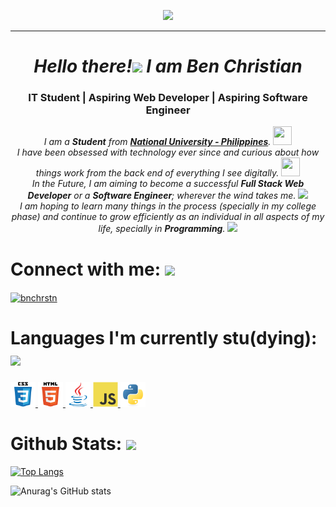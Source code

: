 <p align="center">
  <img height="250" src="https://user-images.githubusercontent.com/101437225/205792244-ab97d139-7cd4-4512-948f-a55c6529214b.gif" />
</p>

<hr>
<h1 align="center"><i>Hello there!<img src="https://media.tenor.com/oqXocliEYAMAAAAj/hello-yellow.gif" width="30px"> I am Ben Christian</i></h1>
<h3 align="center">IT Student | Aspiring Web Developer | Aspiring Software Engineer </h3>

<p align="center">
  <em>
    I am a <b>Student</b> from <a href="https://national-u.edu.ph/"> <b>National University - Philippines</b></a>. <img src="https://cultofthepartyparrot.com/parrots/dabparrot.gif" width="30" height="30"/>
    <br>
   I have been obsessed with technology ever since and curious about how things work from the back end of everything I see digitally. <img src="https://cultofthepartyparrot.com/parrots/hd/dealwithitnowparrot.gif" width="30" height="30"/>
    <br>
    In the Future, I am aiming to become a successful <b>Full Stack Web Developer</b> or a <b>Software Engineer</b>; wherever the wind takes me. <img src="https://tenor.com/view/money-cash-mula-stacks-fly-gif-14620590" width="28px"> 
    <br>
    I am hoping to learn many things in the process (specially in my college phase) and continue to grow efficiently as an individual in all aspects of my life, specially in <b>Programming</b>. <img src="https://media1.giphy.com/media/CgCaB0B0zYp4kVhNPf/giphy.gif?cid=ecf05e47mrs8ba4at8xe2datdy78z8fhtudf2vbdmpcfk0yh&rid=giphy.gif&ct=s" width="35px">  
  </em>
</p>

<h1 align="left">Connect with me: <img src="https://media.giphy.com/media/QTfX9Ejfra3ZmNxh6B/giphy.gif" width="35px"></h1>
<p align="left">
<a href="https://instagram.com/bnchrstn" target="blank"><img align="center" src="https://raw.githubusercontent.com/rahuldkjain/github-profile-readme-generator/master/src/images/icons/Social/instagram.svg" alt="bnchrstn" height="30" width="40" /></a>
</p>

<h1 align="left">Languages I'm currently stu(dying): <img src="https://clasherbros.github.io/images/giphy.gif" width="35px"> </h1>
<p align="left"> <a href="https://www.w3schools.com/css/" target="_blank" rel="noreferrer"> <img src="https://raw.githubusercontent.com/devicons/devicon/master/icons/css3/css3-original-wordmark.svg" alt="css3" width="40" height="40"/> </a> <a href="https://www.w3.org/html/" target="_blank" rel="noreferrer"> <img src="https://raw.githubusercontent.com/devicons/devicon/master/icons/html5/html5-original-wordmark.svg" alt="html5" width="40" height="40"/> </a> <a href="https://www.java.com" target="_blank" rel="noreferrer"> <img src="https://raw.githubusercontent.com/devicons/devicon/master/icons/java/java-original.svg" alt="java" width="40" height="40"/> </a> <a href="https://developer.mozilla.org/en-US/docs/Web/JavaScript" target="_blank" rel="noreferrer"> <img src="https://raw.githubusercontent.com/devicons/devicon/master/icons/javascript/javascript-original.svg" alt="javascript" width="40" height="40"/> </a> <a href="https://www.python.org" target="_blank" rel="noreferrer"> <img src="https://raw.githubusercontent.com/devicons/devicon/master/icons/python/python-original.svg" alt="python" width="40" height="40"/> </a>
<br>

<h1 align="left">Github Stats: <img src="https://media.giphy.com/media/DDGQgJLkOlSKe08e74/giphy.gif" width="40px"></h1>

[![Top Langs](https://github-readme-stats.vercel.app/api/top-langs/?username=bnchrstn&layout=compact&theme=react)](https://github.com/bnchrstn/github-readme-stats)

![Anurag's GitHub stats](https://github-readme-stats.vercel.app/api?username=bnchrstn&show_icons=true&theme=react)
